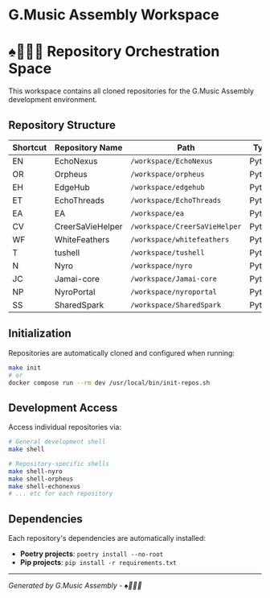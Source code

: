 # G.Music Assembly Workspace
# ♠️🌿🎸🧵 Repository Orchestration Space

This workspace contains all cloned repositories for the G.Music Assembly development environment.

## Repository Structure

| Shortcut | Repository Name     | Path                    | Type   |
|----------|---------------------|-------------------------|--------|
| EN       | EchoNexus           | `/workspace/EchoNexus`  | Python |
| OR       | Orpheus             | `/workspace/orpheus`    | Python |
| EH       | EdgeHub             | `/workspace/edgehub`    | Python |
| ET       | EchoThreads         | `/workspace/EchoThreads`| Python |
| EA       | EA                  | `/workspace/ea`         | Python |
| CV       | CreerSaVieHelper    | `/workspace/CreerSaVieHelper` | Python |
| WF       | WhiteFeathers       | `/workspace/whitefeathers` | Python |
| T        | tushell             | `/workspace/tushell`    | Python |
| N        | Nyro                | `/workspace/nyro`       | Python |
| JC       | Jamai-core          | `/workspace/Jamai-core` | Python |
| NP       | NyroPortal          | `/workspace/nyroportal` | Python |
| SS       | SharedSpark         | `/workspace/SharedSpark`| Python |

## Initialization

Repositories are automatically cloned and configured when running:
```bash
make init
# or
docker compose run --rm dev /usr/local/bin/init-repos.sh
```

## Development Access

Access individual repositories via:
```bash
# General development shell
make shell

# Repository-specific shells
make shell-nyro
make shell-orpheus
make shell-echonexus
# ... etc for each repository
```

## Dependencies

Each repository's dependencies are automatically installed:
- **Poetry projects**: `poetry install --no-root`
- **Pip projects**: `pip install -r requirements.txt`

---
*Generated by G.Music Assembly - ♠️🌿🎸🧵*